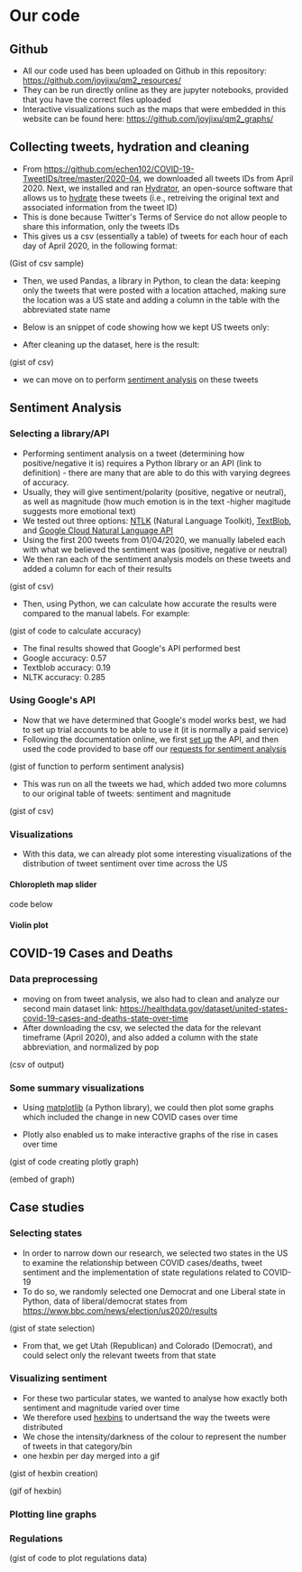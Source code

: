 # Our code
## Github
* All our code used has been uploaded on Github in this repository: https://github.com/joyjixu/qm2_resources/
* They can be run directly online as they are jupyter notebooks, provided that you have the correct files uploaded
* Interactive visualizations such as the maps that were embedded in this website can be found here: https://github.com/joyjixu/qm2_graphs/

## Collecting tweets, hydration and cleaning
* From https://github.com/echen102/COVID-19-TweetIDs/tree/master/2020-04, we downloaded all tweets IDs from April 2020. Next, we installed and ran [Hydrator](https://github.com/DocNow/hydrator), an open-source software that allows us to [hydrate](https://covid.dh.miami.edu/2020/06/11/hydrating-tweetsets/) these tweets (i.e., retreiving the original text and associated information from the tweet ID)
* This is done because Twitter's Terms of Service do not allow people to share this information, only the tweets IDs
* This gives us a csv (essentially a table) of tweets for each hour of each day of April 2020, in the following format:

(Gist of csv sample)
<script src="https://gist.github.com/joyjixu/91ad8c4178053ab03413327070f42b94.js"></script>

* Then, we used Pandas, a library in Python, to clean the data: keeping only the tweets that were posted with a location attached, making sure the location was a US state and adding a column in the table with the abbreviated state name

* Below is an snippet of code showing how we kept US tweets only:
<script src="https://gist.github.com/joyjixu/7ae0ee9f0f849de66f569922aa0720bd.js"></script>

* After cleaning up the dataset, here is the result:
<script src="https://gist.github.com/joyjixu/1176ab874c716f3749972f85d5076db6.js"></script>
(gist of csv)

* we can move on to perform [sentiment analysis](https://towardsdatascience.com/sentiment-analysis-concept-analysis-and-applications-6c94d6f58c17) on these tweets

## Sentiment Analysis

### Selecting a library/API
* Performing sentiment analysis on a tweet (determining how positive/negative it is) requires a Python library or an API (link to definition) - there are many that are able to do this with varying degrees of accuracy.
* Usually, they will give sentiment/polarity (positive, negative or neutral), as well as magnitude (how much emotion is in the text -higher magitude suggests more emotional text)
* We tested out three options:  [NTLK](https://www.digitalocean.com/community/tutorials/how-to-perform-sentiment-analysis-in-python-3-using-the-natural-language-toolkit-nltk) (Natural Language Toolkit), [TextBlob](https://textblob.readthedocs.io/en/dev/quickstart.html), and [Google Cloud Natural Language API](https://cloud.google.com/natural-language)
* Using the first 200 tweets from 01/04/2020, we manually labeled each with what we believed the sentiment was (positive, negative or neutral)
* We then ran each of the sentiment analysis models on these tweets and added a column for each of their results

(gist of csv)
<script src="https://gist.github.com/joyjixu/7bdf6aaf0e2d08904f91f0ffd67505a2.js"></script>

* Then, using Python, we can calculate how accurate the results were compared to the manual labels. For example:

(gist of code to calculate accuracy)
<script src="https://gist.github.com/joyjixu/f8aa8e26e9b2deffd9af340221be01e8.js"></script>

* The final results showed that Google's API performed best
* Google accuracy: 0.57
* Textblob accuracy: 0.19
* NLTK accuracy: 0.285

### Using Google's API
* Now that we have determined that Google's model works best, we had to set up trial accounts to be able to use it (it is normally a paid service)
* Following the documentation online, we first [set up](https://cloud.google.com/natural-language/docs/setup) the API, and then used the code provided to base off our [requests for sentiment analysis](https://cloud.google.com/natural-language/docs/analyzing-sentiment)

(gist of function to perform sentiment analysis)
<script src="https://gist.github.com/joyjixu/e3092b341137b47c8d8de5a919afe390.js"></script>

* This was run on all the tweets we had, which added two more columns to our original table of tweets: sentiment and magnitude

(gist of csv)
<script src="https://gist.github.com/joyjixu/08fcbf9098b8daddb85b9c7bc8765bb0.js"></script>

### Visualizations
* With this data, we can already plot some interesting visualizations of the distribution of tweet sentiment over time across the US

#### Chloropleth map slider
code below
<script src="https://gist.github.com/joyjixu/8bd2679bd3fbe5341de217d9c74574d9.js"></script>

#### Violin plot

## COVID-19 Cases and Deaths

### Data preprocessing
* moving on from tweet analysis, we also had to clean and analyze our second main dataset link: https://healthdata.gov/dataset/united-states-covid-19-cases-and-deaths-state-over-time
* After downloading the csv, we selected the data for the relevant timeframe (April 2020), and also added a column with the state abbreviation, and normalized by pop

(csv of output)
<script src="https://gist.github.com/joyjixu/212905380820699aa628b86063a2005f.js"></script>

### Some summary visualizations
* Using [matplotlib](https://matplotlib.org/) (a Python library), we could then plot some graphs which included the change in new COVID cases over time

* Plotly also enabled us to make interactive graphs of the rise in cases over time

(gist of code creating plotly graph)
<script src="https://gist.github.com/joyjixu/c5672dcf80f1f278d1c1c978f083e677.js"></script>
(embed of graph)

## Case studies
### Selecting states
* In order to narrow down our research, we selected two states in the US to examine the relationship between COVID cases/deaths, tweet sentiment and the implementation of state regulations related to COVID-19
* To do so, we randomly selected one Democrat and one Liberal state in Python, data of liberal/democrat states from https://www.bbc.com/news/election/us2020/results

(gist of state selection)
<script src="https://gist.github.com/joyjixu/bbd724e689f162886b330c63f16f4987.js"></script>

* From that, we get Utah (Republican) and Colorado (Democrat), and could select only the relevant tweets from that state


### Visualizing sentiment
* For these two particular states, we wanted to analyse how exactly both sentiment and magnitude varied over time
* We therefore used [hexbins](https://python-graph-gallery.com/84-hexbin-plot-with-matplotlib/#:~:text=A%20Hexbin%20plot%20is%20useful,denotes%20this%20number%20of%20points.) to undertsand the way the tweets were distributed
* We chose the intensity/darkness of the colour to represent the number of tweets in that category/bin
* one hexbin per day merged into a gif


(gist of hexbin creation)
<script src="https://gist.github.com/joyjixu/255ce8ff0bf34e4bd23f8c576f1a1b14.js"></script>
(gif of hexbin)

### Plotting line graphs

### Regulations
(gist of code to plot regulations data)
<script src="https://gist.github.com/joyjixu/bc865857b477ec21ee827a9cb6fc6ac6.js"></script>
